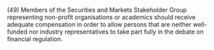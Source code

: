 (49) Members of the Securities and Markets Stakeholder Group representing non-profit organisations or academics should receive adequate compensation in order to allow persons that are neither well-funded nor industry representatives to take part fully in the debate on financial regulation.